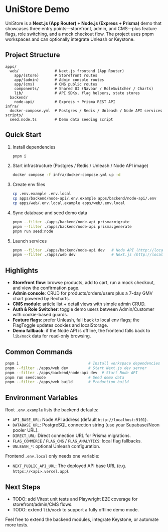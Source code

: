 # UniStore Demo

UniStore is a **Next.js (App Router) + Node.js (Express + Prisma)** demo that showcases three entry points—storefront, admin, and CMS—plus feature flags, role switching, and a mock checkout flow. The project uses pnpm workspaces and can optionally integrate Unleash or Keystone.

## Project Structure

```text
apps/
  web/                # Next.js frontend (App Router)
    app/(store)       # Storefront routes
    app/(admin)       # Admin console routes
    app/(cms)         # CMS public routes
    components/       # Shared UI (Navbar / RoleSwitcher / Charts)
    lib/              # API SDKs, flag helpers, state stores
  backend/
    node-api/         # Express + Prisma REST API
infra/
  docker-compose.yml  # Postgres / Redis / Unleash / Node API services
scripts/
  seed.node.ts        # Demo data seeding script
```

## Quick Start

1. Install dependencies
   ```bash
   pnpm i
   ```
2. Start infrastructure (Postgres / Redis / Unleash / Node API image)
   ```bash
   docker compose -f infra/docker-compose.yml up -d
   ```
3. Create env files
   ```bash
   cp .env.example .env.local
   cp apps/backend/node-api/.env.example apps/backend/node-api/.env
   cp apps/web/.env.local.example apps/web/.env.local
   ```
4. Sync database and seed demo data
   ```bash
   pnpm --filter ./apps/backend/node-api prisma:migrate
   pnpm --filter ./apps/backend/node-api prisma:generate
   pnpm run seed:node
   ```
5. Launch services
   ```bash
   pnpm --filter ./apps/backend/node-api dev   # Node API (http://localhost:9101)
   pnpm --filter ./apps/web dev                # Next.js (http://localhost:3000)
   ```

## Highlights

- **Storefront flow**: browse products, add to cart, run a mock checkout, and view the confirmation page.
- **Admin console**: CRUD for products/orders/users plus a 7-day GMV chart powered by Recharts.
- **CMS module**: article list + detail views with simple admin CRUD.
- **Auth & Role Switcher**: toggle demo users between Admin/Customer with cookie-based guards.
- **Feature flags**: prefer Unleash, fall back to local env flags; the FlagToggle updates cookies and localStorage.
- **Demo fallback**: if the Node API is offline, the frontend falls back to `lib/mock` data for read-only browsing.

## Common Commands

```bash
pnpm i                               # Install workspace dependencies
pnpm --filter ./apps/web dev         # Start Next.js dev server
pnpm --filter ./apps/backend/node-api dev  # Start Node API
pnpm run seed:node                   # Seed demo data
pnpm --filter ./apps/web build       # Production build
```

## Environment Variables

Root `.env.example` lists the backend defaults:
- `API_BASE_URL`: Node API address (default `http://localhost:9101`).
- `DATABASE_URL`: PostgreSQL connection string (use your Supabase/Neon pooler URL).
- `DIRECT_URL`: Direct connection URL for Prisma migrations.
- `FLAG_COMMERCE` / `FLAG_CMS` / `FLAG_ANALYTICS`: local flag fallbacks.
- `UNLEASH_*`: optional Unleash configuration.

Frontend `.env.local` only needs one variable:
- `NEXT_PUBLIC_API_URL`: The deployed API base URL (e.g. `https://<api>.vercel.app`).

## Next Steps

- TODO: add Vitest unit tests and Playwright E2E coverage for storefront/admin/CMS flows.
- TODO: extend `lib/mock` to support a fully offline demo mode.

Feel free to extend the backend modules, integrate Keystone, or automate more tests.
